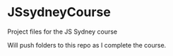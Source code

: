 # JSsydneyCourse
Project files for the JS Sydney course

Will push folders to this repo as I complete the course.
